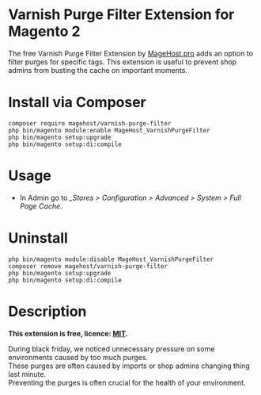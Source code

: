 Varnish Purge Filter Extension for Magento 2
=====================

The free Varnish Purge Filter Extension by [MageHost.pro](https://magehost.pro) adds an option to filter purges for specific tags.
This extension is useful to prevent shop admins from busting the cache on important moments.

# Install via Composer #

```
composer require magehost/varnish-purge-filter
php bin/magento module:enable MageHost_VarnishPurgeFilter
php bin/magento setup:upgrade
php bin/magento setup:di:compile
```

# Usage #

* In Admin go to *_Stores > Configuration > Advanced > System > Full Page Cache*.

# Uninstall #
```
php bin/magento module:disable MageHost_VarnishPurgeFilter
composer remove magehost/varnish-purge-filter
php bin/magento setup:upgrade
php bin/magento setup:di:compile
```

# Description #
**This extension is free, licence: [MIT](https://github.com/magehost/varnish-purge-filter/blob/master/LICENSE).**

During black friday, we noticed unnecessary pressure on some environments caused by too much purges.  
These purges are often caused by imports or shop admins changing thing last minute.  
Preventing the purges is often crucial for the health of your environment.  